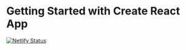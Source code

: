 # Getting Started with Create React App

[![Netlify Status](https://api.netlify.com/api/v1/badges/d230b8ea-c3fe-4804-9d99-7cd664feade1/deploy-status)](https://app.netlify.com/sites/noona-react/deploys)


